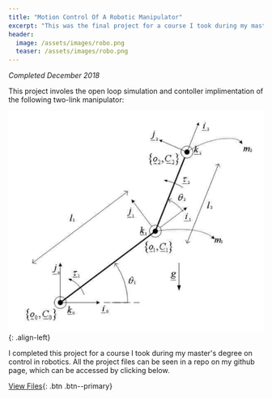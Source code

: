 ```yaml
---
title: "Motion Control Of A Robotic Manipulator"
excerpt: "This was the final project for a course I took during my master's degree on control in robotics."
header:
  image: /assets/images/robo.png
  teaser: /assets/images/robo.png
---
```

*Completed December 2018*

This project involes the open loop simulation and contoller implimentation of the following two-link manipulator:

![image-left](/assets/images/two_link_manipulator_.png){: .align-left}

I completed this project for a course I took during my master's degree on control in robotics. All the project files can be seen in a repo on my github page,
which can be accessed by clicking below.

[View Files](/projects/JacobMorrison_AdaptiveAirToFuelRatioControl.pdf){: .btn .btn--primary}